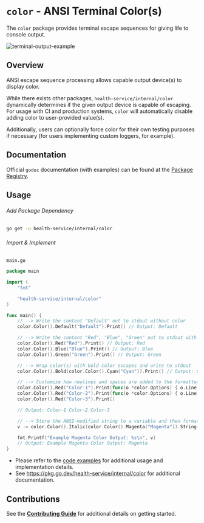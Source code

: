 # `color` - ANSI Terminal Color(s)

The `color` package provides terminal escape sequences for giving life to console output.

![terminal-output-example](./.documentation/terminal-output.png)

## Overview

ANSI escape sequence processing allows capable output device(s) to display color.

While there exists other packages, `health-service/internal/color` dynamically determines if the given output
device is capable of escaping. For usage with CI and production systems, `color` will automatically disable
adding color to user-provided value(s).

Additionally, users can optionally force color for their own testing purposes if necessary (for users implementing custom
loggers, for example).

## Documentation

Official `godoc` documentation (with examples) can be found at the [Package Registry](https://pkg.go.dev/health-service/internal/color).

## Usage

###### Add Package Dependency

```bash
go get -u health-service/internal/color
```

###### Import & Implement

`main.go`

```go
package main

import (
    "fmt"

    "health-service/internal/color"
)

func main() {
    // --> Write the content "Default" out to stdout without color
    color.Color().Default("Default").Print() // Output: Default

    // --> Write the content "Red", "Blue", "Green" out to stdout with color escapes
    color.Color().Red("Red").Print() // Output: Red
    color.Color().Blue("Blue").Print() // Output: Blue
    color.Color().Green("Green").Print() // Output: Green

    // --> Wrap color(s) with bold color escapes and write to stdout
    color.Color().Bold(color.Color().Cyan("Cyan")).Print() // Output: Cyan

    // --> Customize how newlines and spaces are added to the formatted output
    color.Color().Red("Color-1").Print(func(o *color.Options) { o.Line = false; o.Space = true })
    color.Color().Red("Color-2").Print(func(o *color.Options) { o.Line = false; o.Space = true })
    color.Color().Red("Color-3").Print()

    // Output: Color-1 Color-2 Color-3

    // --> Store the ANSI-modified string to a variable and then format, write the value to stdout
    v := color.Color().Italic(color.Color().Magenta("Magenta")).String()

    fmt.Printf("Example Magenta Color Output: %s\n", v)
    // Output: Example Magenta Color Output: Magenta
}
```

- Please refer to the [code examples](./example_test.go) for additional usage and implementation details.
- See https://pkg.go.dev/health-service/internal/color for additional documentation.

## Contributions

See the [**Contributing Guide**](./CONTRIBUTING.md) for additional details on getting started.
